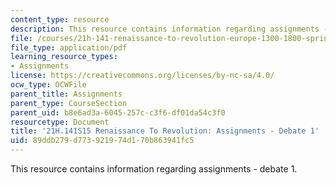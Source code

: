 ```yaml
---
content_type: resource
description: This resource contains information regarding assignments - debate 1.
file: /courses/21h-141-renaissance-to-revolution-europe-1300-1800-spring-2015/89ddb279d773921974d170b863941fc5_MIT21H_141S15_Debate1.pdf
file_type: application/pdf
learning_resource_types:
- Assignments
license: https://creativecommons.org/licenses/by-nc-sa/4.0/
ocw_type: OCWFile
parent_title: Assignments
parent_type: CourseSection
parent_uid: b8e6ad3a-6045-257c-c3f6-df01da54c3f0
resourcetype: Document
title: '21H.141S15 Renaissance To Revolution: Assignments - Debate 1'
uid: 89ddb279-d773-9219-74d1-70b863941fc5
---
```

This resource contains information regarding assignments - debate 1.